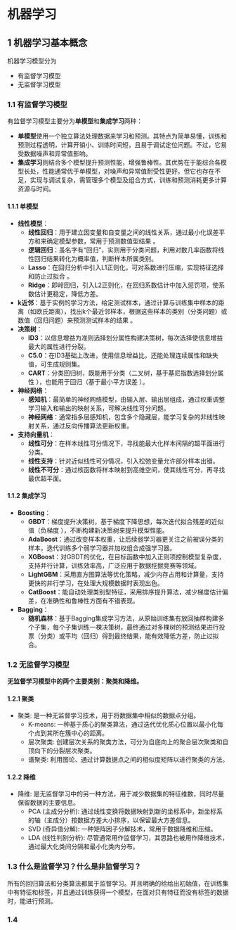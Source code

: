 # 机器学习

## 1 机器学习基本概念
机器学习模型分为
+ 有监督学习模型
+ 无监督学习模型

###  1.1 有监督学习模型
有监督学习模型主要分为**单模型**和**集成学习**两种：
+ **单模型**使用一个独立算法处理数据来学习和预测。其特点为简单易懂，训练和预测过程透明，计算开销小、训练时间短，且易于调试定位问题。不过，它易受数据噪声和异常值影响。
+ **集成学习**则结合多个模型提升预测性能，增强鲁棒性。其优势在于能综合各模型长处，性能通常优于单模型，对噪声和异常值耐受性更好。但它也存在不足，实现与调试复杂，需管理多个模型及组合方式，训练和预测消耗更多计算资源与时间。

#### 1.1.1 单模型
- **线性模型**：
    - **线性回归**：用于建立因变量和自变量之间的线性关系，通过最小化误差平方和来确定模型参数，常用于预测数值型结果 。
    - **逻辑回归**：虽名字有“回归”，实则用于分类问题，利用对数几率函数将线性回归结果转化为概率值，判断样本所属类别。 
    - **Lasso**：在回归分析中引入L1正则化，可对系数进行压缩，实现特征选择和防止过拟合 。
    - **Ridge**：即岭回归，引入L2正则化，在回归系数估计中加入惩罚项，使系数估计更稳定，降低方差。 
- **k近邻**：基于实例的学习方法，给定测试样本，通过计算与训练集中样本的距离（如欧氏距离），找出k个最近邻样本，根据这些样本的类别（分类问题）或数值（回归问题）来预测测试样本的结果 。 
- **决策树**：
    - **ID3**：以信息增益为准则选择划分属性构建决策树，每次选择使信息增益最大的属性进行分裂。
    - **C5.0**：在ID3基础上改进，使用信息增益比，还能处理连续属性和缺失值，可生成规则集。 
    - **CART**：分类回归树，既能用于分类（二叉树，基于基尼指数选择划分属性 ），也能用于回归（基于最小平方误差 ）。 
- **神经网络**：
    - **感知机**：最简单的神经网络模型，由输入层、输出层组成，通过权重调整学习输入和输出的映射关系，可解决线性可分问题。 
    - **神经网络**：通常指多层感知机，包含多个隐藏层，能学习复杂的非线性映射关系，通过反向传播算法更新权重。 
- **支持向量机**：
    - **线性可分**：在样本线性可分情况下，寻找能最大化样本间隔的超平面进行分类。 
    - **线性支持**：针对近似线性可分情况，引入松弛变量允许部分样本出错。 
    - **线性不可分**：通过核函数将样本映射到高维空间，使其线性可分，再寻找最优超平面。 

#### 1.1.2 集成学习
- **Boosting**：
    - **GBDT**：梯度提升决策树，基于梯度下降思想，每次迭代拟合残差的近似值（负梯度 ），不断构建新决策树来提升模型性能。 
    - **AdaBoost**：通过改变样本权重，让后续弱学习器更关注之前被误分类的样本，迭代训练多个弱学习器并加权组合成强学习器。 
    - **XGBoost**：对GBDT的优化，在目标函数中加入正则项控制模型复杂度，支持并行计算，训练效率高，广泛应用于数据挖掘竞赛等领域。 
    - **LightGBM**：采用直方图算法等优化策略，减少内存占用和计算量，支持更快的并行学习，在处理大规模数据时表现出色。 
    - **CatBoost**：能自动处理类别型特征，采用排序提升算法，减少梯度估计偏差，在准确性和鲁棒性方面有不错表现。 
- **Bagging**：
    - **随机森林**：基于Bagging集成学习方法，从原始训练集有放回抽样构建多个子集，每个子集训练一棵决策树，最终通过对多棵树的预测结果进行投票（分类）或平均（回归）得到最终结果，能有效降低方差，防止过拟合。 


### 1.2 无监督学习模型
**无监督学习模型中的两个主要类别：聚类和降维。**


#### 1.2.1 聚类
+ 聚类: 是一种无监督学习技术，用于将数据集中相似的数据点分组。
  + K-means: 一种基于质心的聚类算法，通过迭代优化质心位置以最小化每个点到其所在簇中心的距离。
  + 层次聚类: 创建层次关系的聚类方法，可分为自底向上的聚合层次聚类和自顶向下的分裂层次聚类。
  + 谱聚类: 利用图论、通过计算数据点之间的相似度矩阵以进行聚类的方法。

#### 1.2.2  降维
+ 降维: 是无监督学习中的另一种方法，用于减少数据集的特征维数，同时尽量保留数据的主要信息。
  + PCA (主成分分析): 通过线性变换将数据映射到新的坐标系中，新坐标系的轴（主成分）按数据方差大小排序，以保留最大方差信息。
  + SVD (奇异值分解): 一种矩阵因子分解技术，常用于数据降维和压缩。
  + LDA (线性判别分析): 尽管通常用作监督学习，其思路也被用作降维技术，通过最大化类间分隔和最小化类内分布。


### 1.3 什么是监督学习？什么是非监督学习？
所有的回归算法和分类算法都属于监督学习。并且明确的给给出初始值，在训练集中有特征和标签，并且通过训练获得一个模型，在面对只有特征而没有标签的数据时，能进行预测。

### 1.4 







































